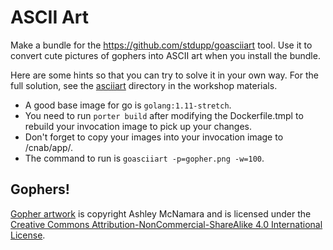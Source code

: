 # ASCII Art

Make a bundle for the https://github.com/stdupp/goasciiart tool. Use it to
convert cute pictures of gophers into ASCII art when you install the bundle.

Here are some hints so that you can try to solve it in your own way. 
For the full solution, see the [asciiart][asciiart] directory in the workshop materials.

* A good base image for go is `golang:1.11-stretch`.
* You need to run `porter build` after modifying the Dockerfile.tmpl to rebuild
your invocation image to pick up your changes.
* Don't forget to copy your images into your invocation image to /cnab/app/.
* The command to run is `goasciiart -p=gopher.png -w=100`.

[asciiart]: https://porter.sh/src/workshop/asciiart

## Gophers!
[Gopher artwork][gophers] is copyright Ashley McNamara and is licensed under the 
[Creative Commons Attribution-NonCommercial-ShareAlike 4.0 International License][cc]. 

[gophers]: https://github.com/ashleymcnamara/gophers
[cc]: http://creativecommons.org/licenses/by-nc-sa/4.0/